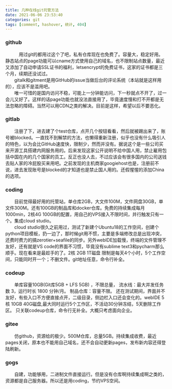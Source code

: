 ```yaml
---
title: 几种在线git托管方法
date: 2021-06-06 23:53:40
categories: git 
tags: [comment, hashover, 统计, 404]
---
```

<h3> github </h3>
&emsp;&emsp;&emsp;用过git的都用过这个了吧，私有仓库现在也免费了。容量大，稳定好用。静态站点的page功能可以cname方式使用自己的域名，也不限制站点数量，最近又添加了自动申请SSL证书的福利，letsencrypt的免费证书，这家的证书都是三个月，续期还没试过。 <br />
<!--more-->
&emsp;&emsp;gitalk和gitment是用GitHub的issue当做后台的评论系统（本站就是这样用的），应该不是滥用吧。 <br />
&emsp;&emsp;唯一可惜的是国内访问不稳，可能上一分钟能访问，下一秒就点不开了，过一会儿又好了。这样的话page功能也就没法直接用了，毕竟速度慢和打不开都是无法忽略的障碍。当然可以用CDN之类的解决。目前是这样，希望以后不要恶化。<br />
<h3> gitlab </h3>
&emsp;&emsp;注册了下，进去建了个test仓库，点开几个按钮看看，然后就被踢出来了，账号被blocked。一直找不到解禁的方法，也懒得重新注册，似乎也没有什么吸引人的特色，以为会比GitHub速度快，限制少，然而并没有。据说这个是一些公司买来开源工具搭建内网服务用的。后来发现这家公开说明不给中国人用，禁止雇用包括中国在内的几个国家的员工。反正也没人去，不过应该会有很多国内的公司送钱去贴人家的冷屁股买来用吧。之前发现的主机商家googiehost也是，注册前不说，进去发现账号是blocked的才知道也是禁止国人用的。还假惺惺的添加China的选项。<br />
<h3> coding </h3>
&emsp;&emsp;目前觉得最好用的托管站，单仓库2GB，大文件100M，文件网盘30GB，单文件300M。还有100GB的制品库和docker仓库。免费的持续集成每月1000min，2核4G 100GB的配置，用自己的VPS接入不限时间，并行触发只有一个。集成cloud studio。
</br>
&emsp;&emsp;cloud studio很久之前用过，测试了新建个Ubuntu18的工作空间，创建个python项目模板，扔一边了，那时候git用不惯，主要是多端修改总是出现冲突，还费时费力的搞zerotier+seafile的同步。另外webIDE加载慢，终端的文件管理不友好，还有就是VS code的界面不习惯，毕竟没有sublime text3和pycharm那么顺手。现在看来是最趁手的了。2核  2GB  1T磁盘 限制是每天4个小时，5个工作空间，只能同时开一个；不删文件。git地址任意，命令行补全。
<h3> codeup </h3>
&emsp;&emsp;单库容量10GB(Git库5GB + LFS 5GB) ，不限总量，
流水线：最大并发任务数 3，运行时长 1800 分钟/月。
制品仓库：容量不限。
还在测试期间，界面并不友好，有些入口不方便直接点开，二级目录，侧边栏入口还会变化的。webIDE 5核 10GB 40G磁盘,最大同时运行5个工作区，不活动30分钟冻结，5天删除工作区。 只关联codeup仓库，命令行无补全。大概只考虑面向企业。
<br />
<h3> gitee </h3>
&emsp;&emsp;仿github，资源给的极少。500M仓库，总量5GB。持续集成收费，最近pages关闭，原本也不能用自己域名，还不会自动更新pages，发布新内容还得登陆刷新。
<br />
<h3> gogs </h3>
&emsp;&emsp;自建，功能够用，二进制文件直接运行。但是没有仓库啊持续集成啊之类的，资源都是自己服务器。所以还是用coding，节约VPS空间。
<br />


